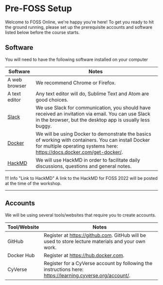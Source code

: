 # Pre-FOSS Setup

Welcome to FOSS Online, we're happy you're here! To get you ready to
hit the ground running, please set up the prerequisite accounts and
software listed below before the course starts.

## Software

You will need to have the following software installed on your computer

| Software | Notes |
| --- | --- |
| A web browser | We recommend Chrome or Firefox. |
| A text editor | Any text editor will do, Sublime Text and Atom are good choices. |
| [Slack](https://slack.com/) | We use Slack for communication, you should have received an invitation via email. You can use Slack in the browser, but the desktop app is usually less buggy. |
| [Docker](https://docs.docker.com/) | We will be using Docker to demonstrate the basics of working with containers. You can install Docker for multiple operating systems here: https://docs.docker.com/get-docker/. |
| [HackMD](https://hackmd.io/) | We will use HackMD in order to facilitate daily discussions, questions and general notes. |

!!! Info "Link to HackMD"
        A link to the HackMD for FOSS 2022 will be posted at the time of the workshop.

---

## Accounts

We will be using several tools/websites that require you to create accounts.

| Tool/Website | Notes |
| --- | --- |
| GitHub |  Register at https://github.com. GitHub will be used to store lecture materials and your own work.
| Docker Hub | Register at https://hub.docker.com. |
| CyVerse | Register for a CyVerse account by following the instructions here: https://learning.cyverse.org/account/. |